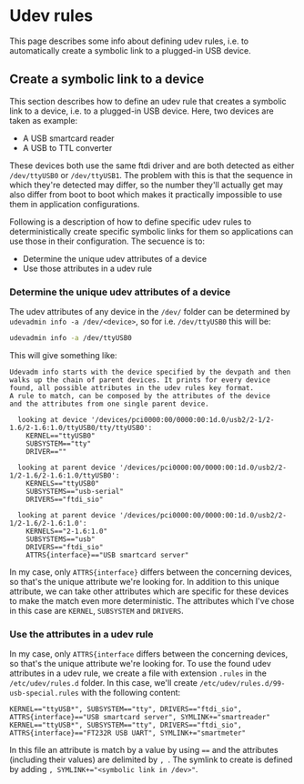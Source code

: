 # Udev rules
This page describes some info about defining udev rules, i.e. to automatically create a symbolic link to a plugged-in USB device.

## Create a symbolic link to a device
This section describes how to define an udev rule that creates a symbolic link to a device, i.e. to a plugged-in USB device.
Here, two devices are taken as example:
* A USB smartcard reader
* A USB to TTL converter

These devices both use the same ftdi driver and are both detected as either `/dev/ttyUSB0` or `/dev/ttyUSB1`.
The problem with this is that the sequence in which they're detected may differ, so the number they'll actually get may also differ from boot to boot which makes it practically impossible to use them in application configurations.

Following is a description of how to define specific udev rules to deterministically create specific symbolic links for them so applications can use those in their configuration.
The secuence is to:
* Determine the unique udev attributes of a device
* Use those attributes in a udev rule

### Determine the unique udev attributes of a device
The udev attributes of any device in the `/dev/` folder can be determined by `udevadmin info -a /dev/<device>`, so for i.e. `/dev/ttyUSB0` this will be:
```bash
udevadmin info -a /dev/ttyUSB0
```
This will give something like:
```
Udevadm info starts with the device specified by the devpath and then
walks up the chain of parent devices. It prints for every device
found, all possible attributes in the udev rules key format.
A rule to match, can be composed by the attributes of the device
and the attributes from one single parent device.

  looking at device '/devices/pci0000:00/0000:00:1d.0/usb2/2-1/2-1.6/2-1.6:1.0/ttyUSB0/tty/ttyUSB0':
    KERNEL=="ttyUSB0"
    SUBSYSTEM=="tty"
    DRIVER==""

  looking at parent device '/devices/pci0000:00/0000:00:1d.0/usb2/2-1/2-1.6/2-1.6:1.0/ttyUSB0':
    KERNELS=="ttyUSB0"
    SUBSYSTEMS=="usb-serial"
    DRIVERS=="ftdi_sio"

  looking at parent device '/devices/pci0000:00/0000:00:1d.0/usb2/2-1/2-1.6/2-1.6:1.0':
    KERNELS=="2-1.6:1.0"
    SUBSYSTEMS=="usb"
    DRIVERS=="ftdi_sio"
    ATTRS{interface}=="USB smartcard server"
```

In my case, only `ATTRS{interface}` differs between the concerning devices, so that's the unique attribute we're looking for.
In addition to this unique attribute, we can take other attributes which are specific for these devices to make the match even more deterministic.
The attributes which I've chose in this case are `KERNEL`, `SUBSYSTEM` and `DRIVERS`.

### Use the attributes in a udev rule
In my case, only `ATTRS{interface` differs between the concerning devices, so that's the unique attribute we're looking for.
To use the found udev attributes in a udev rule, we create a file with extension `.rules` in the `/etc/udev/rules.d` folder.
In this case, we'll create `/etc/udev/rules.d/99-usb-special.rules` with the following content:
```
KERNEL=="ttyUSB*", SUBSYSTEM=="tty", DRIVERS=="ftdi_sio", ATTRS{interface}=="USB smartcard server", SYMLINK+="smartreader"
KERNEL=="ttyUSB*", SUBSYSTEM=="tty", DRIVERS=="ftdi_sio", ATTRS{interface}=="FT232R USB UART", SYMLINK+="smartmeter"
```
In this file an attribute is match by a value by using `==` and the attributes (including their values) are delimited by `, `.
The symlink to create is defined by adding `, SYMLINK+="<symbolic link in /dev>"`.
